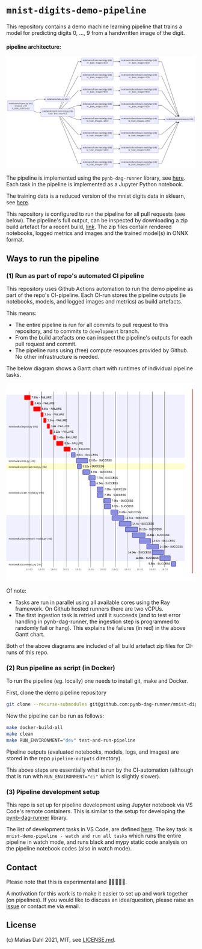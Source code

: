 # `mnist-digits-demo-pipeline`

This repository contains a demo machine learning pipeline that trains a model for predicting digits 0, ..., 9 from a handwritten image of the digit.

#### pipeline architecture:

![task-dependencies.png](./assets/task-dependencies.png)

The pipeline is implemented using the `pynb-dag-runner` library, see [here](https://github.com/pynb-dag-runner/pynb-dag-runner). Each task in the pipeline is implemented as a Jupyter Python notebook.

The training data is a reduced version of the mnist digits data in sklearn, see [here](https://scikit-learn.org/stable/modules/generated/sklearn.datasets.load_digits.html).

This repository is configured to run the pipeline for all pull requests (see below). The pipeline's full output, can be inspected by downloading a zip build artefact for a recent build, [link](https://github.com/pynb-dag-runner/mnist-digits-demo-pipeline/actions/workflows/ci.yml). The zip files contain rendered notebooks, logged metrics and images and the trained model(s) in ONNX format.

## Ways to run the pipeline
### (1) Run as part of repo's automated CI pipeline

This repository uses Github Actions automation to run the demo pipeline as part of the repo's CI-pipeline. Each CI-run stores the pipeline outputs (ie notebooks, models, and logged images and metrics) as build artefacts.

This means:
- The entire pipeline is run for all commits to pull request to this repository, and to commits to `development` branch.
- From the build artefacts one can inspect the pipeline's outputs for each pull request and commit.
- The pipeline runs using (free) compute resources provided by Github. No other infrastructure is needed.

The below diagram shows a Gantt chart with runtimes of individual pipeline tasks.

![task-dependencies.png](./assets/runtimes-gantt-chart.png)

Of note:
- Tasks are run in parallel using all available cores using the Ray framework. On Github hosted runners there are two vCPUs.
- The first ingestion task is retried until it succeeds (and to test error handling in pynb-dag-runner, the ingestion step is programmed to randomly fail or hang). This explains the failures (in red) in the above Gantt chart.

Both of the above diagrams are included of all build artefact zip files for CI-runs of this repo.

### (2) Run pipeline as script (in Docker)

To run the pipeline (eg. locally) one needs to install git, make and Docker.

First, clone the demo pipeline repository
```bash
git clone --recurse-submodules git@github.com:pynb-dag-runner/mnist-digits-demo-pipeline.git
```

Now the pipeline can be run as follows:
```bash
make docker-build-all
make clean
make RUN_ENVIRONMENT="dev" test-and-run-pipeline
```

Pipeline outputs (evaluated notebooks, models, logs, and images) are stored in the repo `pipeline-outputs` directory).

This above steps are essentially what is run by the CI-automation (although that is run with `RUN_ENVIRONMENT="ci"` which is slightly slower).

### (3) Pipeline development setup

This repo is set up for pipeline development using Jupyter notebook via VS Code's remote containers. This is similar to the setup for developing the [pynb-dag-runner](https://github.com/pynb-dag-runner/pynb-dag-runner) library.

The list of development tasks in VS Code, are defined [here](workspace/.vscode/tasks.json). The key task is `mnist-demo-pipeline - watch and run all tasks` which runs the entire pipeline in watch mode, and runs black and mypy static code analysis on the pipeline notebook codes (also in watch mode).

## Contact

Please note that this is experimental and 🚧🚧🚧🚧🚧.

A motivation for this work is to make it easier to set up and work together (on pipelines). If you would like to discuss an idea/question, please raise an [issue](https://github.com/pynb-dag-runner/mnist-digits-demo-pipeline/issues) or contact me via email.

## License

(c) Matias Dahl 2021, MIT, see [LICENSE.md](./LICENSE.md).

